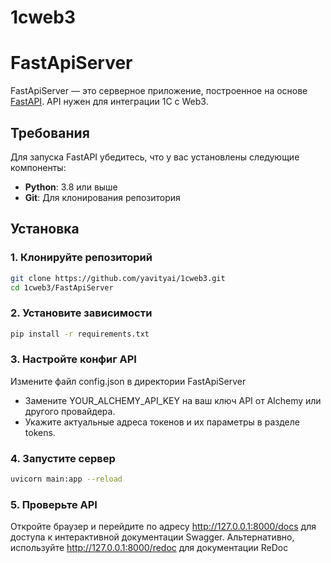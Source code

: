 # 1cweb3

# FastApiServer

FastApiServer — это серверное приложение, построенное на основе [FastAPI](https://fastapi.tiangolo.com/).  API нужен для интеграции 1C с Web3.

## Требования
Для запуска FastAPI убедитесь, что у вас установлены следующие компоненты:

- **Python**: 3.8 или выше
- **Git**: Для клонирования репозитория
  
## Установка

### 1. Клонируйте репозиторий

```bash
git clone https://github.com/yavityai/1cweb3.git
cd 1cweb3/FastApiServer
```

### 2. Установите зависимости

```bash
pip install -r requirements.txt
```

### 3. Настройте конфиг API 

Измените файл config.json в директории FastApiServer

- Замените YOUR_ALCHEMY_API_KEY на ваш ключ API от Alchemy или другого провайдера.
- Укажите актуальные адреса токенов и их параметры в разделе tokens.

### 4. Запустите сервер

```bash
uvicorn main:app --reload
```

### 5. Проверьте API

Откройте браузер и перейдите по адресу http://127.0.0.1:8000/docs для доступа к интерактивной документации Swagger.
Альтернативно, используйте http://127.0.0.1:8000/redoc для документации ReDoc






